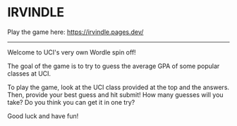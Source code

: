 # IRVINDLE
Play the game here: https://irvindle.pages.dev/

***

Welcome to UCI's very own Wordle spin off!

The goal of the game is to try to guess the average GPA of some popular classes at UCI. 

To play the game, look at the UCI class provided at the top and the answers. Then, provide your best guess and hit submit! 
How many guesses will you take? Do you think you can get it in one try? 

Good luck and have fun!
